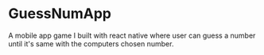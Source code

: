 # GuessNumApp
A mobile app game I built with react native where user can guess a number until it's same with the computers chosen number.
